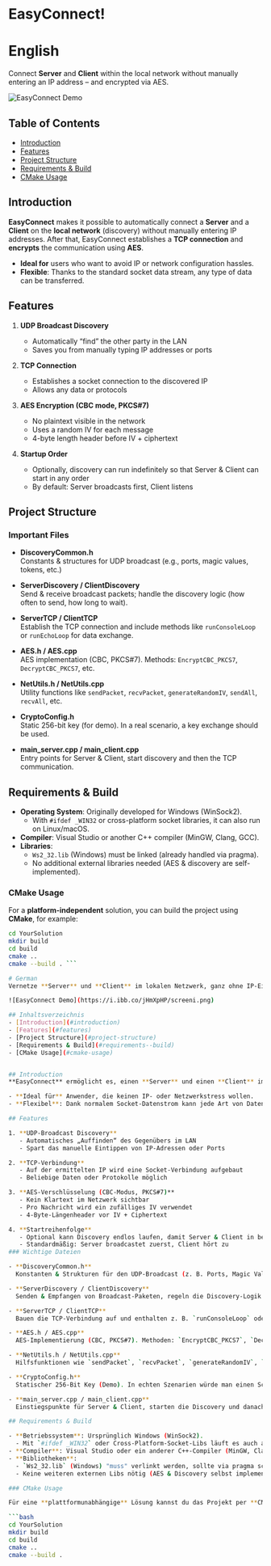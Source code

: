 # EasyConnect!
# English
Connect **Server** and **Client** within the local network without manually entering an IP address – and encrypted via AES.

![EasyConnect Demo](https://i.ibb.co/jHmXpHP/screeni.png)

## Table of Contents
- [Introduction](#introduction)
- [Features](#features)
- [Project Structure](#project-structure)
- [Requirements & Build](#requirements--build)
- [CMake Usage](#cmake-usage)

## Introduction
**EasyConnect** makes it possible to automatically connect a **Server** and a **Client** on the **local network** (discovery) without manually entering IP addresses. After that, EasyConnect establishes a **TCP connection** and **encrypts** the communication using **AES**.

- **Ideal for** users who want to avoid IP or network configuration hassles.  
- **Flexible**: Thanks to the standard socket data stream, any type of data can be transferred.

## Features

1. **UDP Broadcast Discovery**  
   - Automatically “find” the other party in the LAN  
   - Saves you from manually typing IP addresses or ports

2. **TCP Connection**  
   - Establishes a socket connection to the discovered IP  
   - Allows any data or protocols

3. **AES Encryption (CBC mode, PKCS#7)**  
   - No plaintext visible in the network  
   - Uses a random IV for each message  
   - 4-byte length header before IV + ciphertext

4. **Startup Order**  
   - Optionally, discovery can run indefinitely so that Server & Client can start in any order  
   - By default: Server broadcasts first, Client listens

## Project Structure

### Important Files

- **DiscoveryCommon.h**  
  Constants & structures for UDP broadcast (e.g., ports, magic values, tokens, etc.)

- **ServerDiscovery / ClientDiscovery**  
  Send & receive broadcast packets; handle the discovery logic (how often to send, how long to wait).

- **ServerTCP / ClientTCP**  
  Establish the TCP connection and include methods like `runConsoleLoop` or `runEchoLoop` for data exchange.

- **AES.h / AES.cpp**  
  AES implementation (CBC, PKCS#7). Methods: `EncryptCBC_PKCS7`, `DecryptCBC_PKCS7`, etc.

- **NetUtils.h / NetUtils.cpp**  
  Utility functions like `sendPacket`, `recvPacket`, `generateRandomIV`, `sendAll`, `recvAll`, etc.

- **CryptoConfig.h**  
  Static 256-bit key (for demo). In a real scenario, a key exchange should be used.

- **main_server.cpp / main_client.cpp**  
  Entry points for Server & Client, start discovery and then the TCP communication.

## Requirements & Build

- **Operating System**: Originally developed for Windows (WinSock2).  
  - With `#ifdef _WIN32` or cross-platform socket libraries, it can also run on Linux/macOS.
- **Compiler**: Visual Studio or another C++ compiler (MinGW, Clang, GCC).  
- **Libraries**:  
  - `Ws2_32.lib` (Windows) must be linked (already handled via pragma).  
  - No additional external libraries needed (AES & discovery are self-implemented).

### CMake Usage

For a **platform-independent** solution, you can build the project using **CMake**, for example:

```bash
cd YourSolution
mkdir build
cd build
cmake ..
cmake --build . ```

# German
Vernetze **Server** und **Client** im lokalen Netzwerk, ganz ohne IP-Eingabe – und das **verschlüsselt** per AES.

![EasyConnect Demo](https://i.ibb.co/jHmXpHP/screeni.png)

## Inhaltsverzeichnis
- [Introduction](#introduction)
- [Features](#features)
- [Project Structure](#project-structure)
- [Requirements & Build](#requirements--build)
- [CMake Usage](#cmake-usage)


## Introduction
**EasyConnect** ermöglicht es, einen **Server** und einen **Client** im **lokalen Netzwerk** automatisch miteinander zu verbinden (Discovery), ohne IP-Adressen händisch einzugeben. Anschließend baut EasyConnect eine **TCP-Verbindung** auf und **verschlüsselt** die Kommunikation via **AES**.

- **Ideal für** Anwender, die keinen IP- oder Netzwerkstress wollen.  
- **Flexibel**: Dank normalem Socket-Datenstrom kann jede Art von Daten übertragen werden.

## Features

1. **UDP-Broadcast Discovery**  
   - Automatisches „Auffinden“ des Gegenübers im LAN  
   - Spart das manuelle Eintippen von IP-Adressen oder Ports

2. **TCP-Verbindung**  
   - Auf der ermittelten IP wird eine Socket-Verbindung aufgebaut  
   - Beliebige Daten oder Protokolle möglich

3. **AES-Verschlüsselung (CBC-Modus, PKCS#7)**  
   - Kein Klartext im Netzwerk sichtbar  
   - Pro Nachricht wird ein zufälliges IV verwendet  
   - 4-Byte-Längenheader vor IV + Ciphertext

4. **Startreihenfolge**  
   - Optional kann Discovery endlos laufen, damit Server & Client in beliebiger Reihenfolge starten  
   - Standardmäßig: Server broadcastet zuerst, Client hört zu
### Wichtige Dateien

- **DiscoveryCommon.h**  
  Konstanten & Strukturen für den UDP-Broadcast (z. B. Ports, Magic Values, Tokens etc.)  

- **ServerDiscovery / ClientDiscovery**  
  Senden & Empfangen von Broadcast-Paketen, regeln die Discovery-Logik (Wie oft senden? Wie lange warten?).

- **ServerTCP / ClientTCP**  
  Bauen die TCP-Verbindung auf und enthalten z. B. `runConsoleLoop` oder `runEchoLoop` für den Datenaustausch.

- **AES.h / AES.cpp**  
  AES-Implementierung (CBC, PKCS#7). Methoden: `EncryptCBC_PKCS7`, `DecryptCBC_PKCS7`, etc.

- **NetUtils.h / NetUtils.cpp**  
  Hilfsfunktionen wie `sendPacket`, `recvPacket`, `generateRandomIV`, `sendAll`, `recvAll`, usw.

- **CryptoConfig.h**  
  Statischer 256-Bit Key (Demo). In echten Szenarien würde man einen Schlüsseltausch nutzen.

- **main_server.cpp / main_client.cpp**  
  Einstiegspunkte für Server & Client, starten die Discovery und danach TCP-Kommunikation.

## Requirements & Build

- **Betriebssystem**: Ursprünglich Windows (WinSock2).  
  - Mit `#ifdef _WIN32` oder Cross-Platform-Socket-Libs läuft es auch auf Linux/macOS.
- **Compiler**: Visual Studio oder ein anderer C++-Compiler (MinGW, Clang, GCC).  
- **Bibliotheken**:  
  - `Ws2_32.lib` (Windows) "muss" verlinkt werden, sollte via pragma schon passieren.  
  - Keine weiteren externen Libs nötig (AES & Discovery selbst implementiert)

### CMake Usage

Für eine **plattformunabhängige** Lösung kannst du das Projekt per **CMake** bauen, z. B.:

```bash
cd YourSolution
mkdir build
cd build
cmake ..
cmake --build .
